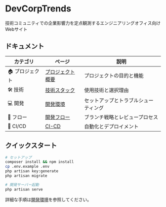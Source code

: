 # DevCorpTrends

技術コミュニティでの企業影響力を定点観測するエンジニアリングオフィス向けWebサイト

## ドキュメント

| カテゴリ | ページ | 説明 |
|---------|--------|------|
| 🏠 プロジェクト | [プロジェクト概要](プロジェクト概要) | プロジェクトの目的と機能 |
| 🛠 技術 | [技術スタック](技術スタック) | 使用技術と選択理由 |
| 💻 開発 | [開発環境](開発環境) | セットアップとトラブルシューティング |
| 🔄 フロー | [開発フロー](開発フロー) | ブランチ戦略とレビュープロセス |
| 🚀 CI/CD | [CI-CD](CI-CD) | 自動化とデプロイメント |

## クイックスタート

```bash
# セットアップ
composer install && npm install
cp .env.example .env
php artisan key:generate
php artisan migrate

# 開発サーバー起動
php artisan serve
```

詳細な手順は[開発環境](開発環境)を参照してください。
